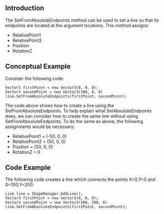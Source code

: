## Introduction

The SetFromAbsoluteEndpoints method can be used to set a line so that its endpoints are located at the argument locations. This method assigns:

-   RelativePoint1
-   RelativePoint2
-   Position
-   RotationZ

## Conceptual Example

Consider the following code:

    Vector3 firstPoint = new Vector3(0, 0, 0);
    Vector3 secondPoint = new Vector3(100, 0, 0)
    line.SetFromAbsoluteEndpoints(firstPoint, secondPoint);

The code above shows how to create a line using the SetFromAbsoluteEndpoints. To help explain what SetAbsoluteEndpoints does, we can consider how to create the same line without using SetFromAbsoluteEndpoints. To do the same as above, the following assignments would be necessary:

-   RelativePoint1 = (-50, 0, 0)
-   RelativePoint2 = (50, 0, 0)
-   Position = (50, 0, 0)
-   RotationZ = 0

## Code Example

The following code creates a line which connects the points X=0,Y=0 and X=100,Y=200:

    Line line = ShapeManager.AddLine();
    Vector3 firstPoint = new Vector3(0, 0, 0);
    Vector3 secondPoint = new Vector3(100, 200, 0)
    line.SetFromAbsoluteEndpoints(firstPoint, secondPoint);
